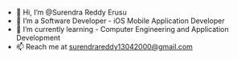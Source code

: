 - 👋 Hi, I’m @Surendra Reddy Erusu
- 👀 I’m a Software Developer - iOS Mobile Application Developer
- 🌱 I’m currently learning - Computer Engineering and Application Development
- 📫 Reach me at surendrareddy13042000@gmail.com

<!---
SurendraErusu/SurendraErusu is a ✨ special ✨ repository because its `README.md` (this file) appears on your GitHub profile.
You can click the Preview link to take a look at your changes.
--->
